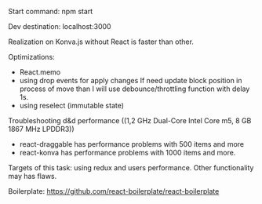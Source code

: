 Start command: npm start

Dev destination: localhost:3000

Realization on Konva.js without React is faster than other.

Optimizations: 
- React.memo
- using drop events for apply changes
If need update block position in process of move than I will use debounce/throttling function with delay 1s.
- using reselect (immutable state)

Troubleshooting d&d performance ((1,2 GHz Dual-Core Intel Core m5, 8 GB 1867 MHz LPDDR3))
- react-draggable has performance problems with 500 items and more
- react-konva has performance problems with 1000 items and more.

Targets of this task: using redux and users performance.
Other functionality may has flaws. 

Boilerplate: https://github.com/react-boilerplate/react-boilerplate
